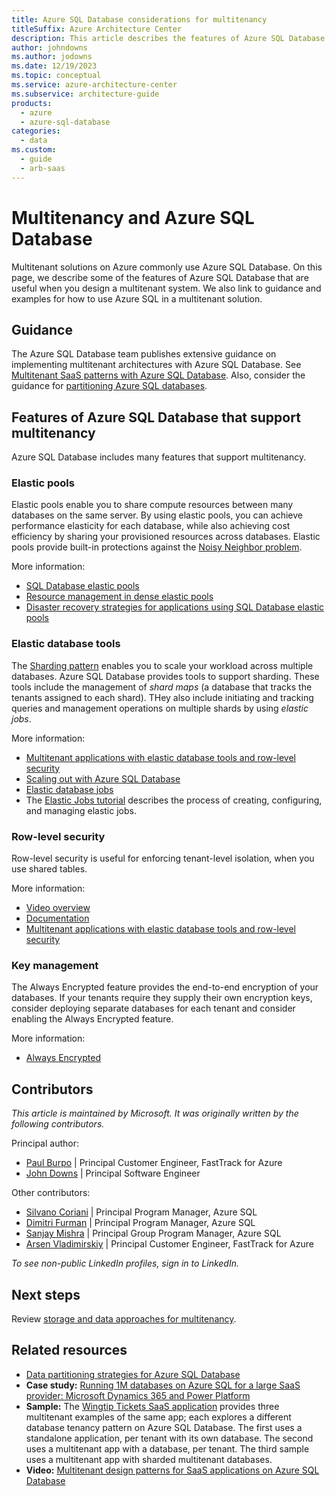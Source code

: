 ```yaml
---
title: Azure SQL Database considerations for multitenancy
titleSuffix: Azure Architecture Center
description: This article describes the features of Azure SQL Database that are useful when you design a multitenant system, and links to guidance and examples for how to use Azure SQL in a multitenant solution.
author: johndowns
ms.author: jodowns
ms.date: 12/19/2023
ms.topic: conceptual
ms.service: azure-architecture-center
ms.subservice: architecture-guide
products:
  - azure
  - azure-sql-database
categories:
  - data
ms.custom:
  - guide
  - arb-saas
---
```


# Multitenancy and Azure SQL Database

Multitenant solutions on Azure commonly use Azure SQL Database. On this page, we describe some of the features of Azure SQL Database that are useful when you design a multitenant system. We also link to guidance and examples for how to use Azure SQL in a multitenant solution.

## Guidance

The Azure SQL Database team publishes extensive guidance on implementing multitenant architectures with Azure SQL Database. See [Multitenant SaaS patterns with Azure SQL Database](/azure/azure-sql/database/saas-tenancy-app-design-patterns). Also, consider the guidance for [partitioning Azure SQL databases](../../../best-practices/data-partitioning-strategies.yml#partitioning-azure-sql-database).

## Features of Azure SQL Database that support multitenancy

Azure SQL Database includes many features that support multitenancy.

### Elastic pools

Elastic pools enable you to share compute resources between many databases on the same server. By using elastic pools, you can achieve performance elasticity for each database, while also achieving cost efficiency by sharing your provisioned resources across databases. Elastic pools provide built-in protections against the [Noisy Neighbor problem](../../../antipatterns/noisy-neighbor/noisy-neighbor.yml).

More information:

* [SQL Database elastic pools](/azure/azure-sql/database/elastic-pool-overview)
* [Resource management in dense elastic pools](/azure/azure-sql/database/elastic-pool-resource-management)
* [Disaster recovery strategies for applications using SQL Database elastic pools](/azure/azure-sql/database/disaster-recovery-strategies-for-applications-with-elastic-pool)

### Elastic database tools

The [Sharding pattern](../../../patterns/sharding.yml) enables you to scale your workload across multiple databases. Azure SQL Database provides tools to support sharding. These tools include the management of *shard maps* (a database that tracks the tenants assigned to each shard). THey also include initiating and tracking queries and management operations on multiple shards by using *elastic jobs*.

More information:

* [Multitenant applications with elastic database tools and row-level security](/azure/azure-sql/database/saas-tenancy-elastic-tools-multi-tenant-row-level-security)
* [Scaling out with Azure SQL Database](/azure/azure-sql/database/elastic-scale-introduction)
* [Elastic database jobs](/azure/azure-sql/database/job-automation-overview)
* The [Elastic Jobs tutorial](/azure/azure-sql/database/elastic-jobs-overview) describes the process of creating, configuring, and managing elastic jobs.

### Row-level security

Row-level security is useful for enforcing tenant-level isolation, when you use shared tables.

More information:

* [Video overview](https://azure.microsoft.com/resources/videos/row-level-security-in-azure-sql-database)
* [Documentation](/sql/relational-databases/security/row-level-security)
* [Multitenant applications with elastic database tools and row-level security](/azure/azure-sql/database/saas-tenancy-elastic-tools-multi-tenant-row-level-security)

### Key management

The Always Encrypted feature provides the end-to-end encryption of your databases. If your tenants require they supply their own encryption keys, consider deploying separate databases for each tenant and consider enabling the Always Encrypted feature.

More information:

* [Always Encrypted](/sql/relational-databases/security/encryption/always-encrypted-database-engine)

## Contributors

*This article is maintained by Microsoft. It was originally written by the following contributors.*

Principal author:

 * [Paul Burpo](https://linkedin.com/in/paul-burpo) | Principal Customer Engineer, FastTrack for Azure
 * [John Downs](https://linkedin.com/in/john-downs) | Principal Software Engineer

Other contributors:

 * [Silvano Coriani](https://www.linkedin.com/in/scoriani) | Principal Program Manager, Azure SQL
 * [Dimitri Furman](https://www.linkedin.com/in/dimitri-furman-200a555) | Principal Program Manager, Azure SQL
 * [Sanjay Mishra](https://www.linkedin.com/in/sanjaymishra0) | Principal Group Program Manager, Azure SQL
 * [Arsen Vladimirskiy](https://linkedin.com/in/arsenv) | Principal Customer Engineer, FastTrack for Azure

*To see non-public LinkedIn profiles, sign in to LinkedIn.*

## Next steps

Review [storage and data approaches for multitenancy](../approaches/storage-data.yml).

## Related resources

* [Data partitioning strategies for Azure SQL Database](../../../best-practices/data-partitioning-strategies.yml#partitioning-azure-sql-database)
* **Case study:** [Running 1M databases on Azure SQL for a large SaaS provider: Microsoft Dynamics 365 and Power Platform](https://devblogs.microsoft.com/azure-sql/running-1m-databases-on-azure-sql-for-a-large-saas-provider-microsoft-dynamics-365-and-power-platform/)
* **Sample:** The [Wingtip Tickets SaaS application](/azure/azure-sql/database/saas-tenancy-welcome-wingtip-tickets-app) provides three multitenant examples of the same app; each explores a different database tenancy pattern on Azure SQL Database. The first uses a standalone application, per tenant with its own database. The second uses a multitenant app with a database, per tenant. The third sample uses a multitenant app with sharded multitenant databases.
* **Video:** [Multitenant design patterns for SaaS applications on Azure SQL Database](https://www.youtube.com/watch?v=jjNmcKBVjrc)

